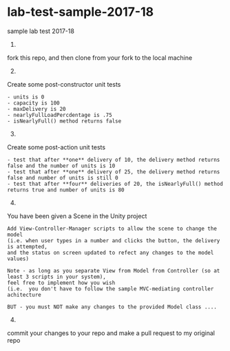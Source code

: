 # lab-test-sample-2017-18
sample lab test 2017-18

1.
fork this repo, and then clone from your fork to the local machine

2.
Create some post-constructor unit tests

    - units is 0
    - capacity is 100
    - maxDelivery is 20
    - nearlyFullLoadPercdentage is .75
    - isNearlyFull() method returns false

3.
Create some post-action unit tests

    - test that after **one** delivery of 10, the delivery method returns false and the number of units is 10
    - test that after **one** delivery of 25, the delivery method returns false and number of units is still 0
    - test that after **four** deliveries of 20, the isNearlyFull() method returns true and number of units is 80

4.
You have been given a Scene in the Unity project

    Add View-Controller-Manager scripts to allow the scene to change the model
    (i.e. when user types in a number and clicks the button, the delivery is attempted,
    and the status on screen updated to refect any changes to the model values)

    Note - as long as you separate View from Model from Controller (so at least 3 scripts in your system),
    feel free to implement how you wish
    (i.e.  you don't have to follow the sample MVC-mediating controller achitecture

    BUT - you must NOT make any changes to the provided Model class ....

4.
commit your changes to your repo
and make a pull request to my original repo
